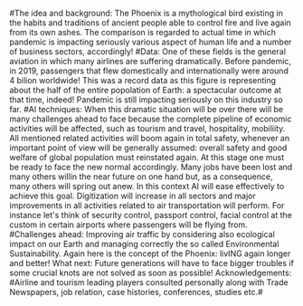 #The idea and background:
The Phoenix is a mythological bird existing in the habits and traditions of ancient people able to control fire and live again from its own ashes.
The comparison is regarded to actual time in which pandemic is impacting seriously various aspect of human life and a number of business sectors, accordingly!
#Data:
One of these fields is the general aviation in which many airlines are suffering dramatically.
Before pandemic, in 2019, passengers that flew domestically and internationally were around 4 bilion worldwide!
This was a record data as this figure is  representing about the half of the entire popolation of Earth: a spectacular outcome at that time, indeed!
Pandemic is still impacting seriously on this industry so far.
#AI techniques:
When this dramatic situation will be over there will be many challenges ahead to face because the complete pipeline of economic activities will be affected,
such as tourism and travel, hospitality, mobiliity. All mentioned related activities will boom again in total safety, whenever an important point of view will be generally assumed:
overall safety and good welfare of global population must reinstated again.
At this stage one must be ready to face the new normal accordingly. Many jobs have been lost and many others willin the near future on one hand but, as a consequence, many others will spring out anew. In this context AI will ease effectively to achieve this goal. Digitization will increase in all sectors and major improvements in all activities related to air transportation  will perform.  For instance let's think of security control, passport control, facial control at the custom in certain airports where passengers will be flying from.
#Challenges ahead: 
Improving air traffic by considering also ecological impact on our  Earth and managing correctly the so called Environmental Sustainability.
Again here is the concept of the Phoenix: livING  again longer and better!
What next: 
Future generations will have to face bigger troubles if some crucial knots are not solved as soon as possible!
Acknowledgements:
#Airline and tourism leading players consulted personally along with Trade Newspapers, job relation, case histories, conferences, studies etc.#

